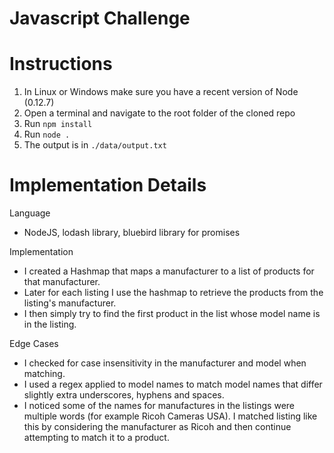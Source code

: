 # Javascript Challenge 

# Instructions

1. In Linux or Windows make sure you have a recent version of Node (0.12.7)
2. Open a terminal and navigate to the root folder of the cloned repo
3. Run `npm install` 
4. Run `node .`
5. The output is in `./data/output.txt`

# Implementation Details
Language
- NodeJS, lodash library, bluebird library for promises

Implementation
- I created a Hashmap that maps a manufacturer to a list of products for that 
 manufacturer. 
- Later for each listing I use the hashmap to retrieve the products from the listing's manufacturer.  
- I then simply try to find the first product in the list whose model name is in the listing.

Edge Cases
- I checked for case insensitivity in the manufacturer and model when matching.
- I used a regex applied to model names to match model names that differ slightly extra underscores, hyphens and spaces.
- I noticed some of the names for manufactures in the listings were multiple words (for example Ricoh Cameras USA). I matched listing like this by considering the manufacturer as Ricoh and then continue attempting to match it to a product. 
